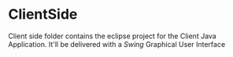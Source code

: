 # ClientSide
Client side folder contains the eclipse project for the Client Java Application. It'll be delivered with a *Swing* Graphical User Interface
